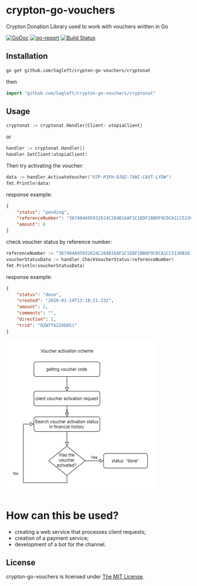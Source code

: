 # crypton-go-vouchers
Crypton Donation Library used to work with vouchers written in Go

[![GoDoc](https://godoc.org/github.com/sagleft/crypton-go-vouchers?status.svg)](https://godoc.org/gopkg.in/sagleft/crypton-go-vouchers.v1)
[![go-report](https://goreportcard.com/badge/github.com/Sagleft/crypton-go-vouchers)](https://goreportcard.com/report/github.com/Sagleft/crypton-go-vouchers)
[![Build Status](https://travis-ci.org/sagleft/crypton-go-vouchers.svg?branch=master)](https://travis-ci.org/sagleft/crypton-go-vouchers)

## Installation

```bash
go get github.com/Sagleft/crypton-go-vouchers/cryptonat
```

then

```go
import "github.com/Sagleft/crypton-go-vouchers/cryptonat"
```

Usage
-------

```go
cryptonat := cryptonat.Handler{Client: utopiaClient}
```

or

```go
handler := cryptonat.Handler{}
handler.SetClient(utopiaClient)
```

Then try activating the voucher:

```go
data := handler.ActivateVoucher("UTP-P3FH-OJQZ-7XWI-CAVT-LYDW")
fmt.Println(data)
```

response example:

```json
{
	"status": "pending",
	"referenceNumber": "367404A95932624C284B16AF1C1EDF1BB0F9CDCA1CC5136B167378BBF933FAD8",
	"amount": 0
}
```

check voucher status by reference number:

```go
referenceNumber := "367404A95932624C284B16AF1C1EDF1BB0F9CDCA1CC5136B167378BBF933FAD8"
voucherStatusData := handler.CheckVoucherStatus(referenceNumber)
fmt.Println(voucherStatusData)
```

response example:

```json
{
	"status": "done",
	"created": "2020-01-14T13:18:21.232",
	"amount": 2,
	"comments": "",
	"direction": 1,
	"trid": "0ZWTT62Z4DO51"
}
```

![scheme](https://github.com/Sagleft/crypton-go-vouchers/raw/main/assets/voucher_activation.png)

# How can this be used?
* creating a web service that processes client requests;
* creation of a payment service;
* development of a bot for the channel.

License
-------

crypton-go-vouchers is licensed under [The MIT License](LICENSE).
